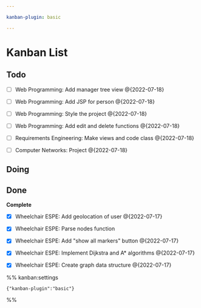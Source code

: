 ```yaml
---

kanban-plugin: basic

---
```

# Kanban List

## Todo

- [ ] Web Programming: Add manager tree view @{2022-07-18}
- [ ] Web Programming: Add JSP for person @{2022-07-18}
- [ ] Web Programming: Style the project @{2022-07-18}
- [ ] Web Programming: Add edit and delete functions @{2022-07-18}
- [ ] Requirements Engineering: Make views and code class @{2022-07-18}
- [ ] Computer Networks: Project @{2022-07-18}


## Doing



## Done

**Complete**
- [x] Wheelchair ESPE: Add geolocation of user @{2022-07-17}
- [x] Wheelchair ESPE: Parse nodes function
- [x] Wheelchair ESPE: Add "show all markers" button @{2022-07-17}
- [x] Wheelchair ESPE: Implement Dijkstra and A* algorithms @{2022-07-17}
- [x] Wheelchair ESPE: Create graph data structure @{2022-07-17}




%% kanban:settings
```
{"kanban-plugin":"basic"}
```
%%
